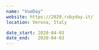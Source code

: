 ```yaml
---
name: "VueDay"
website: https://2020.rubyday.it/
location: Verona, Italy

date_start: 2020-04-03
date_end:   2020-04-03
---
```

